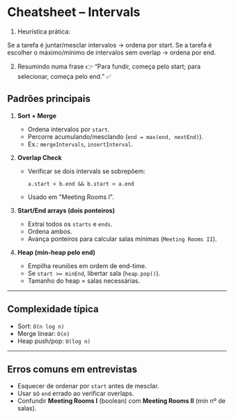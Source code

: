# Cheatsheet – Intervals

1. Heurística prática:

Se a tarefa é juntar/mesclar intervalos → ordena por start.
Se a tarefa é escolher o máximo/mínimo de intervalos sem overlap → ordena por end.

2. Resumindo numa frase
   👉 “Para fundir, começa pelo start; para selecionar, começa pelo end.” ✅

## Padrões principais

1. **Sort + Merge**

   - Ordena intervalos por `start`.
   - Percorre acumulando/mesclando (`end = max(end, nextEnd)`).
   - Ex.: `mergeIntervals`, `insertInterval`.

2. **Overlap Check**

   - Verificar se dois intervals se sobrepõem:
     ```
     a.start < b.end && b.start < a.end
     ```
   - Usado em "Meeting Rooms I".

3. **Start/End arrays (dois ponteiros)**

   - Extrai todos os `starts` e `ends`.
   - Ordena ambos.
   - Avança ponteiros para calcular salas mínimas (`Meeting Rooms II`).

4. **Heap (min-heap pelo end)**
   - Empilha reuniões em ordem de end-time.
   - Se `start >= minEnd`, libertar sala (`heap.pop()`).
   - Tamanho do heap = salas necessárias.

---

## Complexidade típica

- Sort: `O(n log n)`
- Merge linear: `O(n)`
- Heap push/pop: `O(log n)`

---

## Erros comuns em entrevistas

- Esquecer de ordenar por `start` antes de mesclar.
- Usar só `end` errado ao verificar overlaps.
- Confundir **Meeting Rooms I** (boolean) com **Meeting Rooms II** (mín nº de salas).
